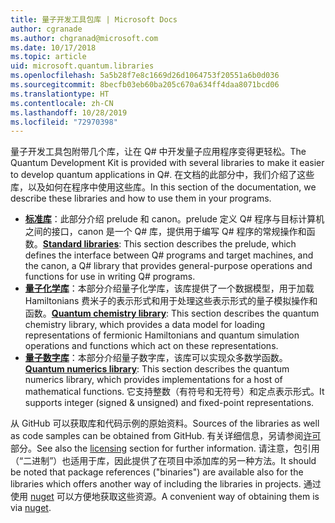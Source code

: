 ```yaml
---
title: 量子开发工具包库 | Microsoft Docs
author: cgranade
ms.author: chgranad@microsoft.com
ms.date: 10/17/2018
ms.topic: article
uid: microsoft.quantum.libraries
ms.openlocfilehash: 5a5b28f7e8c1669d26d1064753f20551a6b0d036
ms.sourcegitcommit: 8becfb03eb60ba205c670a634ff4daa8071bcd06
ms.translationtype: HT
ms.contentlocale: zh-CN
ms.lasthandoff: 10/28/2019
ms.locfileid: "72970398"
---
```

<span data-ttu-id="2d36b-102">量子开发工具包附带几个库，让在 Q# 中开发量子应用程序变得更轻松。</span><span class="sxs-lookup"><span data-stu-id="2d36b-102">The Quantum Development Kit is provided with several libraries to make it easier to develop quantum applications in Q#.</span></span>
<span data-ttu-id="2d36b-103">在文档的此部分中，我们介绍了这些库，以及如何在程序中使用这些库。</span><span class="sxs-lookup"><span data-stu-id="2d36b-103">In this section of the documentation, we describe these libraries and how to use them in your programs.</span></span>

- <span data-ttu-id="2d36b-104">[**标准库**](xref:microsoft.quantum.libraries.standard.intro)：此部分介绍 prelude 和 canon。prelude 定义 Q# 程序与目标计算机之间的接口，canon 是一个 Q# 库，提供用于编写 Q# 程序的常规操作和函数。</span><span class="sxs-lookup"><span data-stu-id="2d36b-104">[**Standard libraries**](xref:microsoft.quantum.libraries.standard.intro): This section describes the prelude, which defines the interface between Q# programs and target machines, and the canon, a Q# library that provides general-purpose operations and functions for use in writing Q# programs.</span></span>
- <span data-ttu-id="2d36b-105">[**量子化学库**](xref:microsoft.quantum.chemistry.concepts.intro)：本部分介绍量子化学库，该库提供了一个数据模型，用于加载 Hamiltonians 费米子的表示形式和用于处理这些表示形式的量子模拟操作和函数。</span><span class="sxs-lookup"><span data-stu-id="2d36b-105">[**Quantum chemistry library**](xref:microsoft.quantum.chemistry.concepts.intro): This section describes the quantum chemistry library, which provides a data model for loading representations of fermionic Hamiltonians and quantum simulation operations and functions which act on these representations.</span></span>
- <span data-ttu-id="2d36b-106">[**量子数字库**](xref:microsoft.quantum.numerics.intro)：本部分介绍量子数字库，该库可以实现众多数学函数。</span><span class="sxs-lookup"><span data-stu-id="2d36b-106">[**Quantum numerics library**](xref:microsoft.quantum.numerics.intro): This section describes the quantum numerics library, which provides implementations for a host of mathematical functions.</span></span> <span data-ttu-id="2d36b-107">它支持整数（有符号和无符号）和定点表示形式。</span><span class="sxs-lookup"><span data-stu-id="2d36b-107">It supports integer (signed & unsigned) and fixed-point representations.</span></span>

<span data-ttu-id="2d36b-108">从 GitHub 可以获取库和代码示例的原始资料。</span><span class="sxs-lookup"><span data-stu-id="2d36b-108">Sources of the libraries as well as code samples can be obtained from GitHub.</span></span> <span data-ttu-id="2d36b-109">有关详细信息，另请参阅[许可](xref:microsoft.quantum.libraries.licensing)部分。</span><span class="sxs-lookup"><span data-stu-id="2d36b-109">See also the [licensing](xref:microsoft.quantum.libraries.licensing) section for further information.</span></span> <span data-ttu-id="2d36b-110">请注意，包引用（“二进制”）也适用于库，因此提供了在项目中添加库的另一种方法。</span><span class="sxs-lookup"><span data-stu-id="2d36b-110">It should be noted that package references ("binaries") are available also for the libraries which offers another way of including the libraries in projects.</span></span> <span data-ttu-id="2d36b-111">通过使用 [nuget](https://nuget.org) 可以方便地获取这些资源。</span><span class="sxs-lookup"><span data-stu-id="2d36b-111">A convenient way of obtaining them is via [nuget](https://nuget.org).</span></span>  
